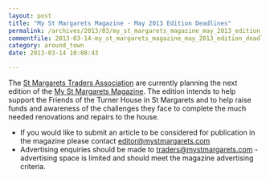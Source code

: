 ```yaml
---
layout: post
title: "My St Margarets Magazine - May 2013 Edition Deadlines"
permalink: /archives/2013/03/my_st_margarets_magazine_may_2013_edition_deadline.html
commentfile: 2013-03-14-my_st_margarets_magazine_may_2013_edition_deadline
category: around_town
date: 2013-03-14 10:08:43

---
```


The [St Margarets Traders Association](http://www.mystmargarets.com/) are currently planning the next edition of the [My St Margarets Magazine](http://www.mystmargarets.com/our_magazine/). The edition intends to help support the Friends of the Turner House in St Margarets and to help raise funds and awareness of the challenges they face to complete the much needed renovations and repairs to the house.

-   If you would like to submit an article to be considered for publication in the magazine please contact <editor@mystmargarets.com>
-   Advertising enquiries should be made to <traders@mystmargarets.com> - advertising space is limited and should meet the magazine advertising criteria.
